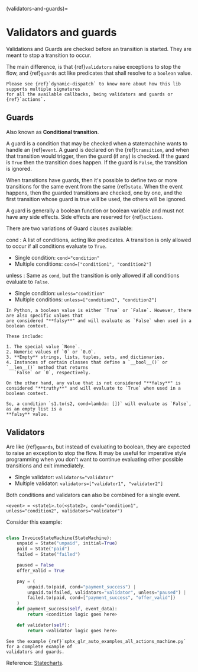 (validators-and-guards)=
# Validators and guards

Validations and Guards are checked before an transition is started. They are meant to stop a
transition to occur.

The main difference, is that {ref}`validators` raise exceptions to stop the flow, and {ref}`guards`
act like predicates that shall resolve to a ``boolean`` value.

```{seealso}
Please see {ref}`dynamic-dispatch` to know more about how this lib supports multiple signatures
for all the available callbacks, being validators and guards or {ref}`actions`.
```

## Guards

Also known as **Conditional transition**.

A guard is a condition that may be checked when a statemachine wants to handle
an {ref}`event`. A guard is declared on the {ref}`transition`, and when that transition
would trigger, then the guard (if any) is checked. If the guard is `True`
then the transition does happen. If the guard is `False`, the transition
is ignored.

When transitions have guards, then it's possible to define two or more
transitions for the same event from the same {ref}`state`. When the event happens, then
the guarded transitions are checked, one by one, and the first transition
whose guard is true will be used, the others will be ignored.

A guard is generally a boolean function or boolean variable and must not have any side effects.
Side effects are reserved for {ref}`actions`.

There are two variations of Guard clauses available:


cond
: A list of conditions, acting like predicates. A transition is only allowed to occur if
all conditions evaluate to ``True``.
* Single condition: `cond="condition"`
* Multiple conditions: `cond=["condition1", "condition2"]`

unless
: Same as `cond`, but the transition is only allowed if all conditions evaluate to ``False``.
* Single condition: `unless="condition"`
* Multiple conditions: `unless=["condition1", "condition2"]`

```{hint}
In Python, a boolean value is either `True` or `False`. However, there are also specific values that
are considered "**falsy**" and will evaluate as `False` when used in a boolean context.

These include:

1. The special value `None`.
2. Numeric values of `0` or `0.0`.
3. **Empty** strings, lists, tuples, sets, and dictionaries.
4. Instances of certain classes that define a `__bool__()` or `__len__()` method that returns
   `False` or `0`, respectively.

On the other hand, any value that is not considered "**falsy**" is considered "**truthy**" and will evaluate to `True` when used in a boolean context.

So, a condition `s1.to(s2, cond=lambda: [])` will evaluate as `False`, as an empty list is a
**falsy** value.
```

## Validators


Are like {ref}`guards`, but instead of evaluating to boolean, they are expected to raise an
exception to stop the flow. It may be useful for imperative style programming when you don't
want to continue evaluating other possible transitions and exit immediately.

* Single validator: `validators="validator"`
* Multiple validator: `validators=["validator1", "validator2"]`

Both conditions and validators can also be combined for a single event.

    <event> = <state1>.to(<state2>, cond="condition1", unless="condition2", validators="validator")

Consider this example:

```py

class InvoiceStateMachine(StateMachine):
    unpaid = State("unpaid", initial=True)
    paid = State("paid")
    failed = State("failed")

    paused = False
    offer_valid = True

    pay = (
        unpaid.to(paid, cond="payment_success") |
        unpaid.to(failed, validators="validator", unless="paused") |
        failed.to(paid, cond=["payment_success", "offer_valid"])
    )
    def payment_success(self, event_data):
        return <condition logic goes here>

    def validator(self):
        return <validator logic goes here>
```
```{seealso}
See the example {ref}`sphx_glr_auto_examples_all_actions_machine.py` for a complete example of
validators and guards.
```

Reference: [Statecharts](https://statecharts.dev/).
